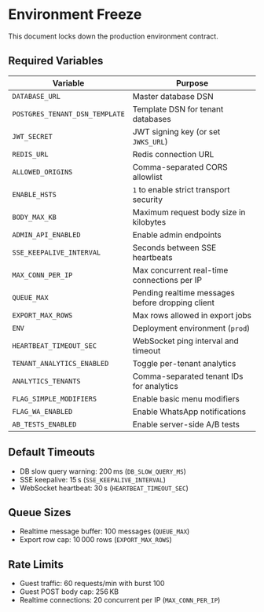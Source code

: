 # Environment Freeze

This document locks down the production environment contract.

## Required Variables

| Variable | Purpose |
|----------|---------|
| `DATABASE_URL` | Master database DSN |
| `POSTGRES_TENANT_DSN_TEMPLATE` | Template DSN for tenant databases |
| `JWT_SECRET` | JWT signing key (or set `JWKS_URL`) |
| `REDIS_URL` | Redis connection URL |
| `ALLOWED_ORIGINS` | Comma-separated CORS allowlist |
| `ENABLE_HSTS` | `1` to enable strict transport security |
| `BODY_MAX_KB` | Maximum request body size in kilobytes |
| `ADMIN_API_ENABLED` | Enable admin endpoints |
| `SSE_KEEPALIVE_INTERVAL` | Seconds between SSE heartbeats |
| `MAX_CONN_PER_IP` | Max concurrent real-time connections per IP |
| `QUEUE_MAX` | Pending realtime messages before dropping client |
| `EXPORT_MAX_ROWS` | Max rows allowed in export jobs |
| `ENV` | Deployment environment (`prod`) |
| `HEARTBEAT_TIMEOUT_SEC` | WebSocket ping interval and timeout |
| `TENANT_ANALYTICS_ENABLED` | Toggle per-tenant analytics |
| `ANALYTICS_TENANTS` | Comma-separated tenant IDs for analytics |
| `FLAG_SIMPLE_MODIFIERS` | Enable basic menu modifiers |
| `FLAG_WA_ENABLED` | Enable WhatsApp notifications |
| `AB_TESTS_ENABLED` | Enable server-side A/B tests |

## Default Timeouts

- DB slow query warning: 200 ms (`DB_SLOW_QUERY_MS`)
- SSE keepalive: 15 s (`SSE_KEEPALIVE_INTERVAL`)
- WebSocket heartbeat: 30 s (`HEARTBEAT_TIMEOUT_SEC`)

## Queue Sizes

- Realtime message buffer: 100 messages (`QUEUE_MAX`)
- Export row cap: 10 000 rows (`EXPORT_MAX_ROWS`)

## Rate Limits

- Guest traffic: 60 requests/min with burst 100
- Guest POST body cap: 256 KB
- Realtime connections: 20 concurrent per IP (`MAX_CONN_PER_IP`)
